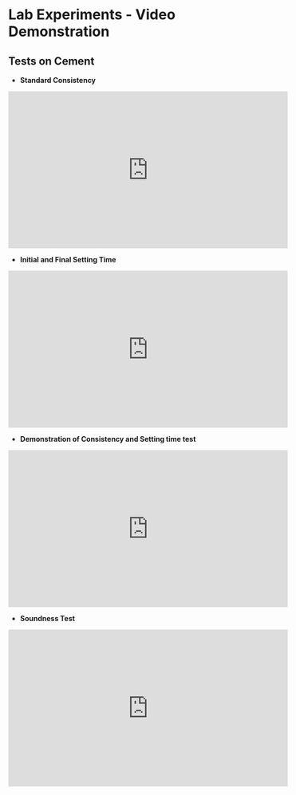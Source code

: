 # Lab Experiments - Video Demonstration

## Tests on Cement

- **Standard Consistency**

<iframe width="560" height="315" src="https://www.youtube.com/embed/fL6E0E1LOBg" title="YouTube video player" frameborder="0" allow="accelerometer; autoplay; clipboard-write; encrypted-media; gyroscope; picture-in-picture" allowfullscreen></iframe>


- **Initial and Final Setting Time**

<iframe width="560" height="315" src="https://www.youtube.com/embed/3tKuexK4zto" title="YouTube video player" frameborder="0" allow="accelerometer; autoplay; clipboard-write; encrypted-media; gyroscope; picture-in-picture" allowfullscreen></iframe>

- **Demonstration of Consistency and Setting time test**

<iframe width="560" height="315" src="https://www.youtube.com/embed/sl0smPfvVAo" title="YouTube video player" frameborder="0" allow="accelerometer; autoplay; clipboard-write; encrypted-media; gyroscope; picture-in-picture" allowfullscreen></iframe>

- **Soundness Test**

<iframe width="560" height="315" src="https://www.youtube.com/embed/je5ztHs9tII" title="YouTube video player" frameborder="0" allow="accelerometer; autoplay; clipboard-write; encrypted-media; gyroscope; picture-in-picture" allowfullscreen></iframe>
